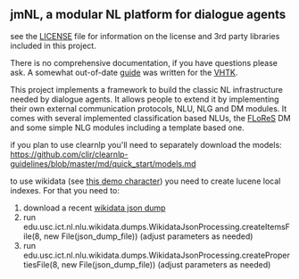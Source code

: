 ## jmNL, a modular NL platform for dialogue agents

see the [LICENSE](LICENSE) file for information on the license and 3rd party libraries included in this project.

There is no comprehensive documentation, if you have questions please ask.
A somewhat out-of-date [guide](doc/vhtk-guide.pdf) was written for the [VHTK](https://vhtoolkit.ict.usc.edu/).

This project implements a framework to build the classic NL infrastructure needed by dialogue agents. It allows people to
extend it by implementing their own external communication protocols, NLU, NLG and DM modules.
It comes with several implemented classification based NLUs, the [FLoReS](http://ict.usc.edu/pubs/FLoReS-%20A%20Forward%20Looking,%20Reward%20Seeking,%20Dialogue%20Manager.pdf) DM and
some simple NLG modules including a template based one.

if you plan to use clearnlp you'll need to separately download the models: https://github.com/clir/clearnlp-guidelines/blob/master/md/quick_start/models.md

to use wikidata (see [this demo character](resources/characters/WikiData/)) you need to create lucene local indexes.
For that you need to:
1. download a recent [wikidata json dump](https://dumps.wikimedia.org/wikidatawiki/entities/)
2. run edu.usc.ict.nl.nlu.wikidata.dumps.WikidataJsonProcessing.createItemsFile(8, new File(json_dump_file)) (adjust parameters as needed)
3. run edu.usc.ict.nl.nlu.wikidata.dumps.WikidataJsonProcessing.createPropertiesFile(8, new File(json_dump_file)) (adjust parameters as needed)
